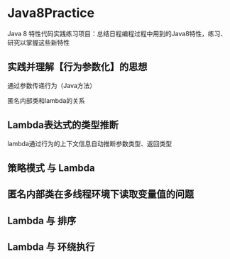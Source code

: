# Java8Practice
Java 8 特性代码实践练习项目：总结日程编程过程中用到的Java8特性，练习、研究以掌握这些新特性

## 实践并理解【行为参数化】的思想
通过参数传递行为（Java方法）

匿名内部类和lambda的关系

## Lambda表达式的类型推断
lambda通过行为的上下文信息自动推断参数类型、返回类型

## 策略模式 与 Lambda

## 匿名内部类在多线程环境下读取变量值的问题

## Lambda 与 排序

## Lambda 与 环绕执行

